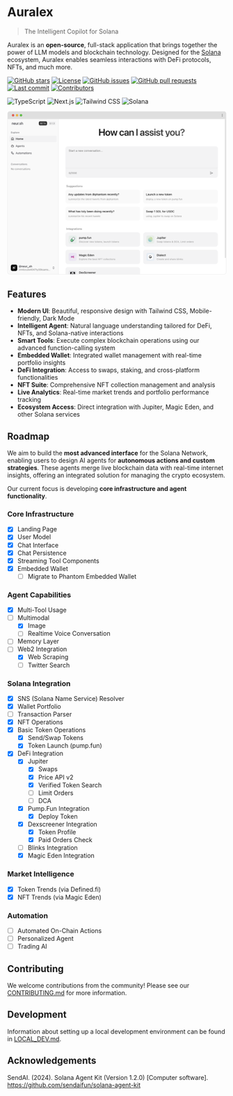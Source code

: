 # Auralex

> The Intelligent Copilot for Solana

Auralex is an **open-source**, full-stack application that brings together the power of LLM models and blockchain technology. Designed for the [Solana](https://solana.com/) ecosystem, Auralex enables seamless interactions with DeFi protocols, NFTs, and much more.

[![GitHub stars](https://img.shields.io/github/stars/NeurProjects/neur-app?style=flat-square)](https://github.com/NeurProjects/neur-app/stargazers)
[![License](https://img.shields.io/badge/license-MIT-blue?style=flat-square)](https://github.com/NeurProjects/neur-app/blob/main/LICENSE)
[![GitHub issues](https://img.shields.io/github/issues/NeurProjects/neur-app?style=flat-square)](https://github.com/NeurProjects/neur-app/issues)
[![GitHub pull requests](https://img.shields.io/github/issues-pr/NeurProjects/neur-app?style=flat-square)](https://github.com/NeurProjects/neur-app/pulls)
[![Last commit](https://img.shields.io/github/last-commit/NeurProjects/neur-app?style=flat-square)](https://github.com/NeurProjects/neur-app/commits/main)
[![Contributors](https://img.shields.io/github/contributors/NeurProjects/neur-app?style=flat-square)](https://github.com/NeurProjects/neur-app/graphs/contributors)

![TypeScript](https://img.shields.io/badge/TypeScript-3178C6?style=flat-square&logo=typescript&logoColor=white)
![Next.js](https://img.shields.io/badge/Next.js-000000?style=flat-square&logo=next.js&logoColor=white)
![Tailwind CSS](https://img.shields.io/badge/Tailwind_CSS-38B2AC?style=flat-square&logo=tailwind-css&logoColor=white)
![Solana](https://img.shields.io/badge/Solana-14F195?style=flat-square&logo=solana&logoColor=white&color=black)

![Product Demo](./public/product.png)

## Features

- **Modern UI**: Beautiful, responsive design with Tailwind CSS, Mobile-friendly, Dark Mode
- **Intelligent Agent**: Natural language understanding tailored for DeFi, NFTs, and Solana-native interactions
- **Smart Tools**: Execute complex blockchain operations using our advanced function-calling system
- **Embedded Wallet**: Integrated wallet management with real-time portfolio insights
- **DeFi Integration**: Access to swaps, staking, and cross-platform functionalities
- **NFT Suite**: Comprehensive NFT collection management and analysis
- **Live Analytics**: Real-time market trends and portfolio performance tracking
- **Ecosystem Access**: Direct integration with Jupiter, Magic Eden, and other Solana services

## Roadmap

We aim to build the **most advanced interface** for the Solana Network, enabling users to design AI agents for **autonomous actions and custom strategies**. These agents merge live blockchain data with real-time internet insights, offering an integrated solution for managing the crypto ecosystem.

Our current focus is developing **core infrastructure and agent functionality**.

### Core Infrastructure

- [x] Landing Page
- [x] User Model
- [x] Chat Interface
- [x] Chat Persistence
- [x] Streaming Tool Components
- [x] Embedded Wallet
  - [ ] Migrate to Phantom Embedded Wallet

### Agent Capabilities

- [x] Multi-Tool Usage
- [ ] Multimodal
  - [x] Image
  - [ ] Realtime Voice Conversation
- [ ] Memory Layer
- [ ] Web2 Integration
  - [x] Web Scraping
  - [ ] Twitter Search

### Solana Integration

- [x] SNS (Solana Name Service) Resolver
- [x] Wallet Portfolio
- [ ] Transaction Parser
- [x] NFT Operations
- [x] Basic Token Operations
  - [x] Send/Swap Tokens
  - [x] Token Launch (pump.fun)
- [x] DeFi Integration
  - [x] Jupiter
    - [x] Swaps
    - [x] Price API v2
    - [x] Verified Token Search
    - [ ] Limit Orders
    - [ ] DCA
  - [x] Pump.Fun Integration
    - [x] Deploy Token
  - [x] Dexscreener Integration
    - [x] Token Profile
    - [x] Paid Orders Check
  - [ ] Blinks Integration
  - [x] Magic Eden Integration

### Market Intelligence

- [x] Token Trends (via Defined.fi)
- [x] NFT Trends (via Magic Eden)

### Automation

- [ ] Automated On-Chain Actions
- [ ] Personalized Agent
- [ ] Trading AI

## Contributing

We welcome contributions from the community! Please see our [CONTRIBUTING.md](CONTRIBUTING.md) for more information.

## Development

Information about setting up a local development environment can be found in [LOCAL_DEV.md](LOCAL_DEV.md).

## Acknowledgements

SendAI. (2024). Solana Agent Kit (Version 1.2.0) [Computer software]. https://github.com/sendaifun/solana-agent-kit

